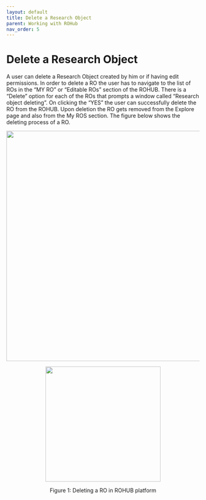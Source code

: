 ```yaml
---
layout: default
title: Delete a Research Object
parent: Working with ROHub
nav_order: 5
---
```


# Delete a Research Object
A user can delete a Research Object created by him or if having edit permissions. In order to delete a RO the user has to navigate to the list of ROs in the “MY RO” or “Editable ROs” section of the ROHUB. There is a “Delete” option for each of the ROs that prompts a window  called “Research object deleting”. On clicking the “YES” the user can successfully delete the RO from the ROHUB. Upon deletion the RO gets removed from the Explore page and also from the My ROS section. The figure below shows the deleting process of a RO.



<p align="center"> <img src="https://box.psnc.pl/f/13014eaa3a/?raw=1" width="600"> </p>
<p align="center"> <img src="https://box.psnc.pl/f/be890ff982/?raw=1" width="300"> </p>
<div align="center"> Figure 1: Deleting a RO in ROHUB platform </div>
